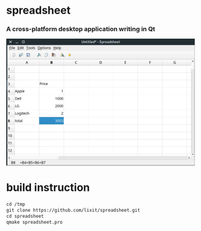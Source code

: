 # spreadsheet
### A cross-platform desktop application writing in Qt
![Alt text](screenshot/spreadsheet_manjaro.png?raw=true "Test on Linux")
# build instruction
```
cd /tmp
git clone https://github.com/lixit/spreadsheet.git
cd spreadsheet
qmake spreadsheet.pro
